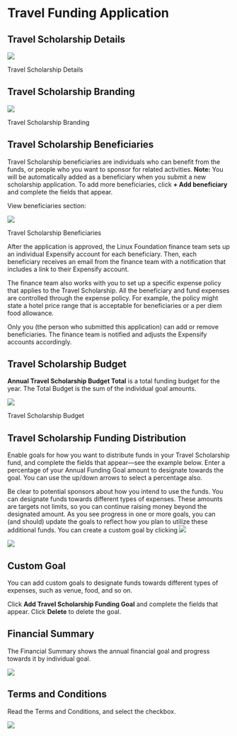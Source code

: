 # Travel Funding Application

## Travel Scholarship Details <a id="TravelFundingApplication-TravelScholarshipDetails"></a>

![](https://gblobscdn.gitbook.com/assets%2Flinux-foundation-documentation%2F-M2D_dS1B24qzcG9ihj9%2F-M2DaMsnc8sglivQ_0jE%2F7418658.jpg?generation=1584014142153198&alt=media)

Travel Scholarship Details

## Travel Scholarship Branding <a id="TravelFundingApplication-TravelScholarshipBranding"></a>

![](https://gblobscdn.gitbook.com/assets%2Flinux-foundation-documentation%2F-M2D_dS1B24qzcG9ihj9%2F-M2DaMsmiOE8KpSvG0MX%2F7418657.jpg?generation=1584014142146215&alt=media)

Travel Scholarship Branding

## Travel Scholarship Beneficiaries <a id="TravelFundingApplication-TravelScholarshipBeneficiaries"></a>

Travel Scholarship beneficiaries are individuals who can benefit from the funds, or people who you want to sponsor for related activities. **Note:** You will be automatically added as a beneficiary when you submit a new scholarship application. To add more beneficiaries, click **+ Add beneficiary** and complete the fields that appear.

View beneficiaries section:

![](https://gblobscdn.gitbook.com/assets%2Flinux-foundation-documentation%2F-M2D_dS1B24qzcG9ihj9%2F-M2DaMsl3sV23L4Xj7st%2F7418656.jpg?generation=1584014142153399&alt=media)

Travel Scholarship Beneficiaries

After the application is approved, the Linux Foundation finance team sets up an individual Expensify account for each beneficiary. Then, each beneficiary receives an email from the finance team with a notification that includes a link to their Expensify account.

The finance team also works with you to set up a specific expense policy that applies to the Travel Scholarship. All the beneficiary and fund expenses are controlled through the expense policy. For example, the policy might state a hotel price range that is acceptable for beneficiaries or a per diem food allowance.

Only you \(the person who submitted this application\) can add or remove beneficiaries. The finance team is notified and adjusts the Expensify accounts accordingly.

## Travel Scholarship Budget <a id="TravelFundingApplication-TravelScholarshipBudget"></a>

**Annual Travel Scholarship Budget Total** is a total funding budget for the year. The Total Budget is the sum of the individual goal amounts.

![](https://gblobscdn.gitbook.com/assets%2Flinux-foundation-documentation%2F-M2D_dS1B24qzcG9ihj9%2F-M2DaMsj_6mihw0Y-ctH%2F7418654.jpg?generation=1584014142160177&alt=media)

Travel Scholarship Budget

## Travel Scholarship Funding Distribution <a id="TravelFundingApplication-TravelScholarshipFundingDistribution"></a>

Enable goals for how you want to distribute funds in your Travel Scholarship fund, and complete the fields that appear—see the example below. Enter a percentage of your Annual Funding Goal amount to designate towards the goal. You can use the up/down arrows to select a percentage also.

Be clear to potential sponsors about how you intend to use the funds. You can designate funds towards different types of expenses. These amounts are targets not limits, so you can continue raising money beyond the designated amount. As you see progress in one or more goals, you can \(and should\) update the goals to reflect how you plan to utilize these additional funds. You can create a custom goal by clicking ![](https://firebasestorage.googleapis.com/v0/b/gitbook-28427.appspot.com/o/assets%2Flinux-foundation-documentation%2F-M2D_dS1B24qzcG9ihj9%2F-M2DaMshPAAhvdbnoj2e%2F7418652.jpg?generation=1584014141878938&alt=media)​

![](https://gblobscdn.gitbook.com/assets%2Flinux-foundation-documentation%2F-M2D_dS1B24qzcG9ihj9%2F-M2DaMsi97-tWhAzERZH%2F7418653.jpg?generation=1584014142146841&alt=media)

## Custom Goal <a id="custom-goal"></a>

You can add custom goals to designate funds towards different types of expenses, such as venue, food, and so on.

Click **Add Travel Scholarship Funding Goal** and complete the fields that appear. Click **Delete** to delete the goal.

## Financial Summary <a id="TravelFundingApplication-FinancialSummary"></a>

The Financial Summary shows the annual financial goal and progress towards it by individual goal.

![](https://gblobscdn.gitbook.com/assets%2Flinux-foundation-documentation%2F-M2D_dS1B24qzcG9ihj9%2F-M2DaMsfztenlRtV2L0D%2F7418650.jpg?generation=1584014142156655&alt=media)

## Terms and Conditions <a id="TravelFundingApplication-TermsandConditions"></a>

Read the Terms and Conditions, and select the checkbox.

![](https://gblobscdn.gitbook.com/assets%2Flinux-foundation-documentation%2F-M2D_dS1B24qzcG9ihj9%2F-M2DaMscBjdqNkwfvsXk%2F7418647.png?generation=1584014142154503&alt=media)


